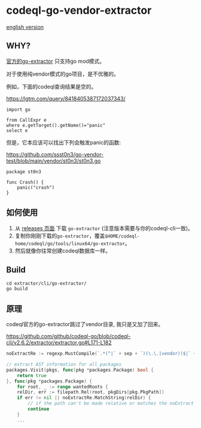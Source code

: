 # codeql-go-vendor-extractor

[english version](./README.md)

## WHY?

[官方的go-extractor](https://github.com/github/codeql-go/tree/cd1e14ed09f4b56229b5c4fb7797203193b93897/extractor/cli/go-extractor) 只支持go mod模式。

对于使用纯vendor模式的go项目，是不优雅的。

例如，下面的codeql查询结果是空的。

https://lgtm.com/query/8418405387172037343/

```
import go

from CallExpr e
where e.getTarget().getName()="panic"
select e
```

但是，它本应该可以找出下列会触发panic的函数:

https://github.com/ssst0n3/go-vendor-test/blob/main/vendor/st0n3/st0n3.go

```
package st0n3

func Crash() {
    panic("crash")
}
```

## 如何使用

1. 从 [releases 页面](https://github.com/ssst0n3/codeql-go-vendor/releases) 下载 `go-extractor` (注意版本需要与你的codeql-cli一致)。
2. 复制你刚刚下载的`go-extractor`，覆盖`$HOME/codeql-home/codeql/go/tools/linux64/go-extractor`。
3. 然后就像你往常创建codeql数据库一样。

## Build
```shell
cd extractor/cli/go-extractor/
go build
```

## 原理
codeql官方的go-extractor跳过了vendor目录, 我只是又加了回来。

https://github.com/github/codeql-go/blob/codeql-cli/v2.6.2/extractor/extractor.go#L171-L182
```go
noExtractRe := regexp.MustCompile(`.*(^|` + sep + `)(\.\.|vendor)($|` + sep + `).*`)

// extract AST information for all packages
packages.Visit(pkgs, func(pkg *packages.Package) bool {
    return true
}, func(pkg *packages.Package) {
    for root, _ := range wantedRoots {
    relDir, err := filepath.Rel(root, pkgDirs[pkg.PkgPath])
    if err != nil || noExtractRe.MatchString(relDir) {
        // if the path can't be made relative or matches the noExtract regexp skip it
        continue
    }
    ...
```